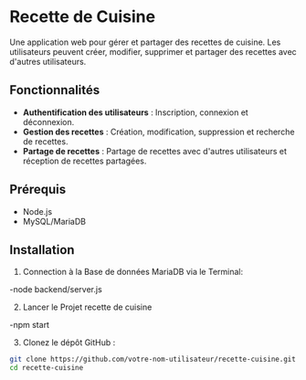 # Recette de Cuisine

Une application web pour gérer et partager des recettes de cuisine. Les utilisateurs peuvent créer, modifier, supprimer et partager des recettes avec d'autres utilisateurs.

## Fonctionnalités

- **Authentification des utilisateurs** : Inscription, connexion et déconnexion.
- **Gestion des recettes** : Création, modification, suppression et recherche de recettes.
- **Partage de recettes** : Partage de recettes avec d'autres utilisateurs et réception de recettes partagées.

## Prérequis

- Node.js
- MySQL/MariaDB

## Installation

1. Connection à la Base de données MariaDB via le Terminal:

-node backend/server.js

2. Lancer le Projet recette de cuisine

-npm start

3. Clonez le dépôt GitHub :

```sh
git clone https://github.com/votre-nom-utilisateur/recette-cuisine.git
cd recette-cuisine